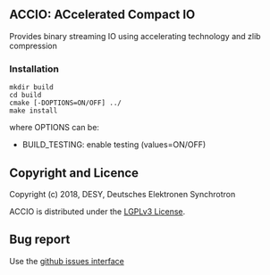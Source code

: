 
## ACCIO: ACcelerated Compact IO

Provides binary streaming IO using accelerating technology and zlib compression

### Installation

```
mkdir build
cd build
cmake [-DOPTIONS=ON/OFF] ../
make install
```

where OPTIONS can be:

- BUILD_TESTING: enable testing (values=ON/OFF)

## Copyright and Licence

Copyright (c) 2018, DESY, Deutsches Elektronen Synchrotron

ACCIO is distributed under the [LGPLv3 License](https://www.gnu.org/licenses/lgpl-3.0.en.html).

## Bug report

Use the [github issues interface](https://github.com/rete/accio/issues)